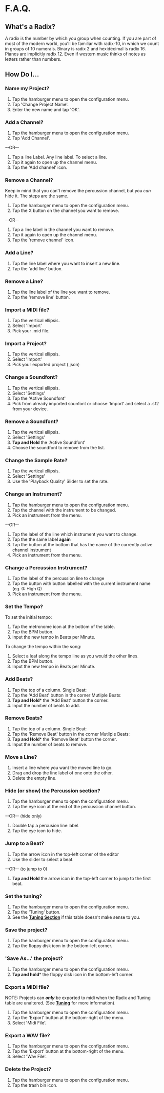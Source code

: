 # F.A.Q.

## What's a Radix?
A radix is the number by which you group when counting. If you are part of most of the modern world, you'll be familiar with radix-10, in which we count in groups of 10 numerals.
Binary is radix 2 and hexidecimal is radix 16.
Pianos are implicitly radix 12. Even if western music thinks of notes as letters rather than numbers.

## How Do I...

### Name my Project?
1. Tap the hamburger menu to open the configuration menu.
2. Tap 'Change Project Name'.
3. Enter the new name and tap 'OK'.

### Add a Channel?
1. Tap the hamburger menu to open the configuration menu.
2. Tap 'Add Channel'.

--OR--

1. Tap a line Label. Any line label. To select a line.
2. Tap it again to open up the channel menu.
3. Tap the 'Add channel' icon.


### Remove a Channel?
Keep in mind that you can't remove the percussion channel, but you *can* hide it. The steps are the same.

1. Tap the hamburger menu to open the configuration menu.
2. Tap the X button on the channel you want to remove.

--OR--

1. Tap a line label in the channel you want to remove.
2. Tap it again to open up the channel menu.
3. Tap the 'remove channel' icon.

### Add a Line?
1. Tap the line label where you want to insert a new line.
2. Tap the 'add line' button.


### Remove a Line?
1. Tap the line label of the line you want to remove.
2. Tap the 'remove line' button.

### Import a MIDI file?

1. Tap the vertical ellipsis.
2. Select 'Import'
3. Pick your .mid file.

### Import a Project?

1. Tap the vertical ellipsis.
2. Select 'Import'
3. Pick your exported project (.json)

### Change a Soundfont?

1. Tap the vertical ellipsis.
2. Select 'Settings'
3. Tap the 'Active Soundfont'
4. Pick from already imported sounfont or choose 'Import' and select a .sf2 from your device.

### Remove a Soundfont?

1. Tap the vertical ellipsis.
2. Select 'Settings'
3. **Tap and Hold** the 'Active Soundfont'
4. Choose the soundfont to remove from the list.

### Change the Sample Rate?

1. Tap the vertical ellipsis.
2. Select 'Settings'
3. Use the 'Playback Quality' Slider to set the rate.

### Change an Instrument?

1. Tap the hamburger menu to open the configuration menu.
2. Tap the channel with the instrument to be changed.
4. Pick an instrument from the menu.

--OR--

1. Tap the label of the line which instrument you want to change.
2. Tap the the same label **again**
3. Tap the button at the bottom that has the name of the currently active channel instrument
4. Pick an instrument from the menu.

### Change a Percussion Instrument?

1. Tap the label of the percussion line to change
2. Tap the button with button labelled with the current instrument name (eg. 0: High Q)
3. Pick an instrument from the menu.

### Set the Tempo?

To set the initial tempo:
1. Tap the metronome icon at the bottom of the table.
2. Tap the BPM button.
3. Input the new tempo in Beats per Minute.

To change the tempo within the song:
1. Select a leaf along the tempo line as you would the other lines.
2. Tap the BPM button.
3. Input the new tempo in Beats per Minute.

### Add Beats?
1. Tap the top of a column.
Single Beat:
2. Tap the 'Add Beat' button in the corner
Mutliple Beats:
2. **Tap and Hold*** the 'Add Beat' button the corner.
3. Input the number of beats to add.

### Remove Beats?
1. Tap the top of a column.
Single Beat:
2. Tap the 'Remove Beat' button in the corner
Mutliple Beats:
2. **Tap and Hold*** the 'Remove Beat' button the corner.
3. Input the number of beats to remove.

### Move a Line?
1. Insert a line where you want the moved line to go.
2. Drag and drop the line label of one onto the other.
3. Delete the empty line.

### Hide (or show) the Percussion section?
1. Tap the hamburger menu to open the configuration menu.
2. Tap the eye icon at the end of the percussion channel button.

--OR-- (hide only)

1. Double tap a percusion line label.
2. Tap the eye icon to hide.

### Jump to a Beat?

1. Tap the arrow icon in the top-left corner of the editor
2. Use the slider to select a beat.

--OR-- (to jump to 0)

1. **Tap and Hold** the arrow icon in the top-left corner to jump to the first beat.

### Set the tuning?

1. Tap the hamburger menu to open the configuration menu.
2. Tap the 'Tuning' button.
3. See the [**Tuning Section**](#tuning) if this table doesn't make sense to you.

### Save the project?
1. Tap the hamburger menu to open the configuration menu.
2. Tap the floppy disk icon in the bottom-left corner.

### 'Save As...' the project?
1. Tap the hamburger menu to open the configuration menu.
2. **Tap and hold*** the floppy disk icon in the bottom-left corner.

### Export a MIDI file?
NOTE: Projects can ***only*** be exported to midi when the Radix and Tuning table are unaltered. (See [**Tuning**](#tuning) for more information).
1. Tap the hamburger menu to open the configuration menu.
2. Tap the 'Export' button at the bottom-right of the menu.
3. Select 'Midi File'.

### Export a WAV file?
1. Tap the hamburger menu to open the configuration menu.
2. Tap the 'Export' button at the bottom-right of the menu.
3. Select 'Wav File'.

### Delete the Project?
1. Tap the hamburger menu to open the configuration menu.
2. Tap the trash bin icon.


